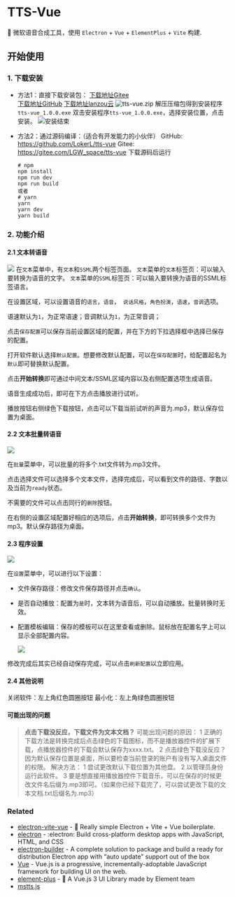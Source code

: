 # TTS-Vue

🎤 微软语音合成工具，使用 `Electron` + `Vue` + `ElementPlus` + `Vite` 构建.


## 开始使用

### 1. 下载安装
* 方法1：直接下载安装包：
    [下载地址Gitee](https://gitee.com/LGW_space/tts-vue/attach_files/1142731/download/vue-tts.zip)	
    [下载地址GitHub](https://github.com/LokerL/tts-vue/releases/download/untagged-18f6b9dc2aafce098458/vue-tts.zip)	
    [下载地址lanzou云](https://wwn.lanzoul.com/iOOza08rnzed)	
     ![tts-vue.zip](http://pic.rmb.bdstatic.com/bjh/50c9038bab1165bce67cf26b763be521.png)
    解压压缩包得到安装程序`tts-vue_1.0.0.exe`
    双击安装程序`tts-vue_1.0.0.exe`，选择安装位置，点击安装。
    ![安装结束](http://pic.rmb.bdstatic.com/bjh/226a11ce4887c21429d0ad1da1dd5d69.png)
    
* 方法2：通过源码编译：（适合有开发能力的小伙伴）
    GitHub: https://github.com/LokerL/tts-vue
    Gitee: https://gitee.com/LGW_space/tts-vue
    下载源码后运行
    
    ```shell
    # npm
    npm install
    npm run dev
    npm run build
    或者
    # yarn
    yarn
    yarn dev
    yarn build
    ```

### 2. 功能介绍
#### 2.1 文本转语音
![](http://pic.rmb.bdstatic.com/bjh/f94c2d5dcdb7b038670662773c47a8eb.png)
在`文本`菜单中，有`文本`和`SSML`两个标签页面。
`文本`菜单的`文本`标签页：可以输入要转换为语音的文字。
`文本`菜单的`SSML`标签页：可以输入要转换为语音的SSML标签语言。

在设置区域，可以设置语音的`语言`，`语音`，` 说话风格`，`角色扮演`，`语速`，`音调`选项。

语速默认为`1`，为正常语速；音调默认为`1`，为正常音调；

点击`保存配置`可以保存当前设置区域的配置，并在下方的下拉选择框中选择已保存的配置。

打开软件默认选择`默认配置`。想要修改默认配置，可以在`保存配置`时，给配置起名为`默认`即可替换默认配置。

点击**开始转换**即可通过中间文本/SSML区域内容以及右侧配置选项生成语音。

语音生成成功后，即可在下方点击播放进行试听。

播放按钮右侧绿色下载按钮，点击可以下载当前试听的声音为.mp3，默认保存位置为桌面。
#### 2.2 文本批量转语音

![](http://pic.rmb.bdstatic.com/bjh/2af8a0096632014b50ce6a8176a5e8f6.png)

在`批量`菜单中，可以批量的将多个.txt文件转为.mp3文件。

点击选择文件可以选择多个文本文件，选择完成后，可以看到文件的路径、字数以及当前为`ready`状态。

不需要的文件可以点击同行的`删除`按钮。

在右侧的设置区域配置好相应的选项后，点击**开始转换**，即可转换多个文件为mp3。默认保存路径为桌面。

#### 2.3 程序设置

![](http://pic.rmb.bdstatic.com/bjh/ec364eb5f5551e4cd581272bd02fa8f8.png)

在`设置`菜单中，可以进行以下设置：

* 文件保存路径：修改文件保存路径并点击`确认`。

* 是否自动播放：配置为`是`时，文本转为语音后，可以自动播放。批量转换时无效。

* 配置模板编辑：保存的模板可以在这里查看或删除。鼠标放在配置名字上可以显示全部配置内容。

  ![](http://pic.rmb.bdstatic.com/bjh/dabc0e3200b44c0c3c1f65cfca586160.png)

修改完成后其实已经自动保存完成，可以点击`刷新配置`以立即应用。

#### 2.4 其他说明
关闭软件：左上角红色圆圈按钮
最小化：左上角绿色圆圈按钮

#### 可能出现的问题
>**点击下载没反应，下载文件为文本文档？**
可能出现问题的原因： 
1 正确的下载方法是转换完成后点击绿色的下载图标，而不是播放器控件的扩展下载，点播放器控件的下载会默认保存为xxxx.txt。
2 点击绿色下载没反应？因为默认保存位置是桌面，所以要检查当前登录的账户有没有写入桌面文件的权限。
解决方法：
1 尝试更改默认下载位置为其他盘。
2 以管理员身份运行此软件。
3 要是想直接用播放器控件下载音乐，可以在保存的时候更改文件名后缀为.mp3即可。（如果你已经下载完了，可以尝试更改下载的文本文档.txt后缀名为.mp3）

### Related

- [electron-vite-vue](https://github.com/electron-vite/electron-vite-vue) - 🥳 Really simple Electron + Vite + Vue boilerplate.
- [electron](https://www.electronjs.org/) - :electron: Build cross-platform desktop apps with JavaScript, HTML, and CSS
- [electron-builder](https://github.com/electron-userland/electron-builder) - A complete solution to package and build a ready for distribution Electron app with “auto update” support out of the box
- [Vue](https://github.com/vuejs/vue) - Vue.js is a progressive, incrementally-adoptable JavaScript framework for building UI on the web.
- [element-plus](https://github.com/element-plus/element-plus) - 🎉 A Vue.js 3 UI Library made by Element team
- [mstts.js](https://github.com/ezshine/mstts-js) 

